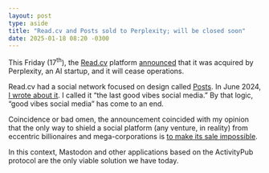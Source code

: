 ```yaml
---
layout: post
type: aside
title: "Read.cv and Posts sold to Perplexity; will be closed soon"
date: 2025-01-18 08:20 -0300
---
```

This Friday (17<sup>th</sup>), the [Read.cv](https://read.cv) platform [announced](https://read.cv/a-new-chapter) that it was acquired by Perplexity, an AI startup, and it will cease operations.

Read.cv had a social network focused on design called [Posts](https://posts.cv). In June 2024, [I wrote about it](https://notes.ghed.in/posts/2024/posts-cv-last-good-vibes-social-media/). I called it “the last good vibes social media.” By that logic, “good vibes social media” has come to an end.

Coincidence or bad omen, the announcement coincided with my opinion that the only way to shield a social platform (any venture, in reality) from eccentric billionaires and mega-corporations is [to make its sale impossible](https://notes.ghed.in/posts/2025/bluesky-free-our-feeds-mastodon/).

In this context, Mastodon and other applications based on the ActivityPub protocol are the only viable solution we have today.
